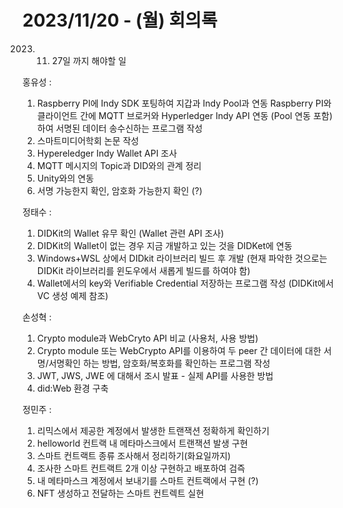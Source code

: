 2023/11/20 - (월) 회의록   
=============     
2023. 11. 27일 까지 해야할 일 
      
홍유성 : 
1. Raspberry PI에 Indy SDK 포팅하여 지갑과 Indy Pool과 연동
   Raspberry PI와 클라이언트 간에 MQTT 브로커와 Hyperledger Indy API 연동 (Pool 연동 포함)하여 서명된 데이터 송수신하는 프로그램 작성
3. 스마트미디어학회 논문 작성
4. Hypereledger Indy Wallet API 조사
5. MQTT 메시지의 Topic과 DID와의 관계 정리
6. Unity와의 연동 
7. 서명 가능한지 확인, 암호화 가능한지 확인 (?)

정태수 :   
1. DIDKit의 Wallet 유무 확인 (Wallet 관련 API 조사)
2. DIDKit의 Wallet이 없는 경우 지금 개발하고 있는 것을 DIDKet에 연동
3. Windows+WSL 상에서 DIDkit 라이브러리 빌드 후 개발 (현재 파악한 것으로는 DIDKit 라이브러리를 윈도우에서 새롭게 빌드를 하여야 함)
4. Wallet에서의 key와 Verifiable Credential 저장하는 프로그램 작성 (DIDKit에서 VC 생성 예제 참조)

 
손성혁 :   
1. Crypto module과 WebCryto API 비교 (사용처, 사용 방법)
2. Crypto module 또는 WebCrypto API를 이용하여 두 peer 간 데이터에 대한 서명/서명확인 하는 방법, 암호화/복호화를 확인하는 프로그램 작성
3. JWT, JWS, JWE 에 대해서 조시 발표 - 실제 API를 사용한 방법 
4. did:Web 환경 구축 
   
정민주 : 
1. 리믹스에서 제공한 계정에서 발생한 트랜잭션 정확하게 확인하기
1. helloworld 컨트랙 내 메타마스크에서 트랜잭션 발생 구현
2. 스마트 컨트랙트 종류 조사해서 정리하기(화요일까지)
3. 조사한 스마트 컨트랙트 2개 이상 구현하고 배포하여 검즉
4. 내 메타마스크 계정에서 보내기를 스마트 컨트랙에서 구현 (?)
5. NFT 생성하고 전달하는 스마트 컨트렉트 실현 
    
